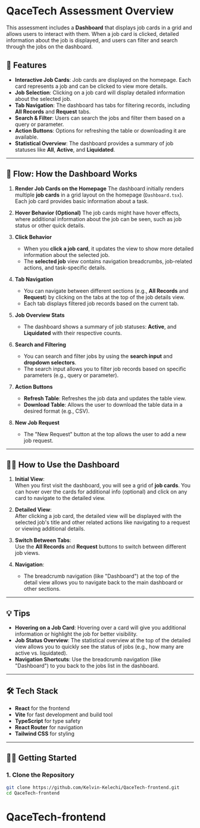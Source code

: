 # QaceTech Assessment Overview

This assessment includes a **Dashboard** that displays job cards in a grid and allows users to interact with them. When a job card is clicked, detailed information about the job is displayed, and users can filter and search through the jobs on the dashboard.

## 🚀 Features

- **Interactive Job Cards**: Job cards are displayed on the homepage. Each card represents a job and can be clicked to view more details.
- **Job Selection**: Clicking on a job card will display detailed information about the selected job.
- **Tab Navigation**: The dashboard has tabs for filtering records, including **All Records** and **Request** tabs.
- **Search & Filter**: Users can search the jobs and filter them based on a query or parameter.
- **Action Buttons**: Options for refreshing the table or downloading it are available.
- **Statistical Overview**: The dashboard provides a summary of job statuses like **All**, **Active**, and **Liquidated**.

---

## 📄 Flow: How the Dashboard Works

1. **Render Job Cards on the Homepage**
   The dashboard initially renders multiple **job cards** in a grid layout on the homepage (`Dashboard.tsx`). Each job card provides basic information about a task.

2. **Hover Behavior (Optional)**
   The job cards might have hover effects, where additional information about the job can be seen, such as job status or other quick details.

3. **Click Behavior**
   - When you **click a job card**, it updates the view to show more detailed information about the selected job.
   - The **selected job** view contains navigation breadcrumbs, job-related actions, and task-specific details.
4. **Tab Navigation**

   - You can navigate between different sections (e.g., **All Records** and **Request**) by clicking on the tabs at the top of the job details view.
   - Each tab displays filtered job records based on the current tab.

5. **Job Overview Stats**
   - The dashboard shows a summary of job statuses: **Active**, and **Liquidated** with their respective counts.
6. **Search and Filtering**
   - You can search and filter jobs by using the **search input** and **dropdown selectors**.
   - The search input allows you to filter job records based on specific parameters (e.g., query or parameter).
7. **Action Buttons**

   - **Refresh Table**: Refreshes the job data and updates the table view.
   - **Download Table**: Allows the user to download the table data in a desired format (e.g., CSV).

8. **New Job Request**
   - The "New Request" button at the top allows the user to add a new job request.

---

## 🧑‍💻 How to Use the Dashboard

1. **Initial View**:  
   When you first visit the dashboard, you will see a grid of **job cards**. You can hover over the cards for additional info (optional) and click on any card to navigate to the detailed view.

2. **Detailed View**:  
   After clicking a job card, the detailed view will be displayed with the selected job's title and other related actions like navigating to a request or viewing additional details.

3. **Switch Between Tabs**:  
   Use the **All Records** and **Request** buttons to switch between different job views.

4. **Navigation**:
   - The breadcrumb navigation (like "Dashboard") at the top of the detail view allows you to navigate back to the main dashboard or other sections.

---

## 💡 Tips

- **Hovering on a Job Card**: Hovering over a card will give you additional information or highlight the job for better visibility.
- **Job Status Overview**: The statistical overview at the top of the detailed view allows you to quickly see the status of jobs (e.g., how many are active vs. liquidated).
- **Navigation Shortcuts**: Use the breadcrumb navigation (like "Dashboard") to you back to the jobs list in the dashboard.

---

## 🛠️ Tech Stack

- **React** for the frontend
- **Vite** for fast development and build tool
- **TypeScript** for type safety
- **React Router** for navigation
- **Tailwind CSS** for styling

---

## 🧑‍💻 Getting Started

### 1. Clone the Repository

```bash
git clone https://github.com/Kelvin-Kelechi/QaceTech-frontend.git
cd QaceTech-frontend
```

# QaceTech-frontend
